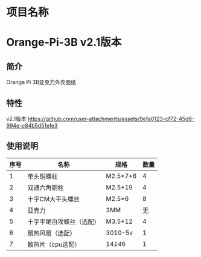 # 项目名称
# Orange-Pi-3B v2.1版本
## 简介
Orange Pi 3B亚克力外壳图纸
## 特性
v2.1版本
https://github.com/user-attachments/assets/9efa0123-cf72-45d8-994e-c84b5d51efe3
## 使用说明
| 序号 | 名称 | 规格 | 数量|
| --- | --- | --- | --- |
| 1 | 单头铜螺柱 | M2.5*7+6 |4|
| 2 | 双通六角铜柱 | M2.5*19 |4|
| 3 | 十字CM大平头螺丝 | M2.5*6 |8|
| 4 | 亚克力 | 3MM |无|
| 5 | 十字平尾自攻螺丝（选配） | M3.5*12 |4|
| 6 | 扇热风扇（选配） | 3010-5v  |1|
| 7 | 散热片（cpu选配） | 14*14*6 |1|
